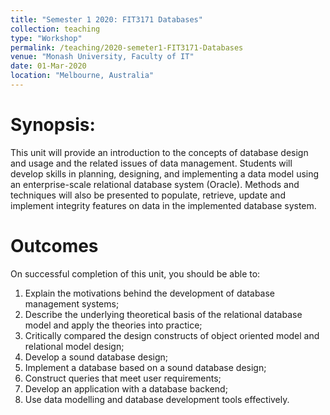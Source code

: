 ```yaml
---
title: "Semester 1 2020: FIT3171 Databases"
collection: teaching
type: "Workshop"
permalink: /teaching/2020-semeter1-FIT3171-Databases
venue: "Monash University, Faculty of IT"
date: 01-Mar-2020
location: "Melbourne, Australia"
---
```

Synopsis:
======
This unit will provide an introduction to the concepts of database design and usage and the related issues of data management. Students will develop skills in planning, designing, and implementing a data model using an enterprise-scale relational database system (Oracle). Methods and techniques will also be presented to populate, retrieve, update and implement integrity features on data in the implemented database system.

Outcomes
======
On successful completion of this unit, you should be able to:
<ol>
<li>Explain the motivations behind the development of database management systems;</li>
<li>Describe the underlying theoretical basis of the relational database model and apply the theories into practice;</li>
<li>Critically compared the design constructs of object oriented model and relational model design;</li>
<li>Develop a sound database design;</li>
<li>Implement a database based on a sound database design;</li>
<li>Construct queries that meet user requirements;</li>
<li>Develop an application with a database backend;</li>
<li>Use data modelling and database development tools effectively.</li>
</ol>